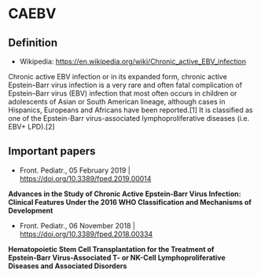 # CAEBV

## Definition
 
* Wikipedia: https://en.wikipedia.org/wiki/Chronic_active_EBV_infection    

Chronic active EBV infection or in its expanded form, chronic active Epstein–Barr virus infection is a very rare and often fatal complication of Epstein–Barr virus (EBV) infection that most often occurs in children or adolescents of Asian or South American lineage, although cases in Hispanics, Europeans and Africans have been reported.[1] It is classified as one of the Epstein-Barr virus-associated lymphoproliferative diseases (i.e. EBV+ LPD).[2]    


## Important papers

* Front. Pediatr., 05 February 2019 | https://doi.org/10.3389/fped.2019.00014  

**Advances in the Study of Chronic Active Epstein-Barr Virus Infection:     
Clinical Features Under the 2016 WHO Classification and Mechanisms of Development**

* Front. Pediatr., 06 November 2018 | https://doi.org/10.3389/fped.2018.00334  

**Hematopoietic Stem Cell Transplantation for the Treatment of     
Epstein-Barr Virus-Associated T- or NK-Cell Lymphoproliferative Diseases and Associated Disorders**
